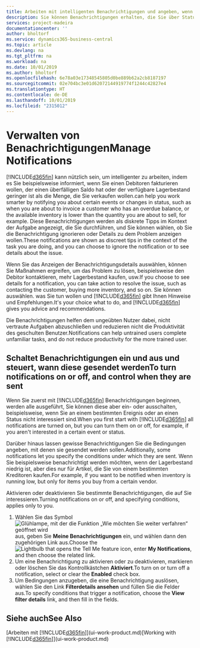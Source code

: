 ```yaml
---
title: Arbeiten mit intelligenten Benachrichtigungen und angeben, wenn Sie sie sehen | Microsoft Docs
description: Sie können Benachrichtigungen erhalten, die Sie über Statusänderungen oder Ereignissen, beispielsweise, ein überfälliger Saldo oder ein Logistik Basis informieren.
services: project-madeira
documentationcenter: ''
author: bholtorf
ms.service: dynamics365-business-central
ms.topic: article
ms.devlang: na
ms.tgt_pltfrm: na
ms.workload: na
ms.date: 10/01/2019
ms.author: bholtorf
ms.openlocfilehash: 6e78a03e17348545805d0be889b62a2cb8187197
ms.sourcegitcommit: 02e704bc3e01d62072144919774f1244c42827e4
ms.translationtype: HT
ms.contentlocale: de-DE
ms.lasthandoff: 10/01/2019
ms.locfileid: "2315012"
---
```

# <a name="manage-notifications"></a><span data-ttu-id="d3712-103">Verwalten von Benachrichtigungen</span><span class="sxs-lookup"><span data-stu-id="d3712-103">Manage Notifications</span></span>
[!INCLUDE[d365fin](includes/d365fin_md.md)] <span data-ttu-id="d3712-104">kann nützlich sein, um intelligenter zu arbeiten, indem es Sie beispielsweise informiert, wenn Sie einen Debitoren fakturieren wollen, der einen überfälligen Saldo hat oder der verfügbare Lagerbestand geringer ist als die Menge, die Sie verkaufen wollen.</span><span class="sxs-lookup"><span data-stu-id="d3712-104">can help you work smarter by notifying you about certain events or changes in status, such as when you are about to invoice a customer who has an overdue balance, or the available inventory is lower than the quantity you are about to sell, for example.</span></span> <span data-ttu-id="d3712-105">Diese Benachrichtigungen werden als diskrete Tipps im Kontext der Aufgabe angezeigt, die Sie durchführen, und Sie können wählen, ob Sie die Benachrichtigung ignorieren oder Details zu dem Problem anzeigen wollen.</span><span class="sxs-lookup"><span data-stu-id="d3712-105">These notifications are shown as discreet tips in the context of the task you are doing, and you can choose to ignore the notification or to see details about the issue.</span></span>  

<span data-ttu-id="d3712-106">Wenn Sie das Anzeigen der Benachrichtigungsdetails auswählen, können Sie Maßnahmen ergreifen, um das Problem zu lösen, beispielsweise den Debitor kontaktieren, mehr Lagerbestand kaufen, usw.</span><span class="sxs-lookup"><span data-stu-id="d3712-106">If you choose to see details for a notification, you can take action to resolve the issue, such as contacting the customer, buying more inventory, and so on.</span></span> <span data-ttu-id="d3712-107">Sie können auswählen. was Sie tun wollen und [!INCLUDE[d365fin](includes/d365fin_md.md)] gibt Ihnen Hinweise und Empfehlungen.</span><span class="sxs-lookup"><span data-stu-id="d3712-107">It's your choice what to do, and [!INCLUDE[d365fin](includes/d365fin_md.md)] gives you advice and recommendations.</span></span>  

<span data-ttu-id="d3712-108">Die Benachrichtigungen helfen dem ungeübten Nutzer dabei, nicht vertraute Aufgaben abzuschließen und reduzieren nicht die Produktivität des geschulten Benutzer.</span><span class="sxs-lookup"><span data-stu-id="d3712-108">Notifications can help untrained users complete unfamiliar tasks, and do not reduce productivity for the more trained user.</span></span>  

## <a name="to-turn-notifications-on-or-off-and-control-when-they-are-sent"></a><span data-ttu-id="d3712-109">Schaltet Benachrichtigungen ein und aus und steuert, wann diese gesendet werden</span><span class="sxs-lookup"><span data-stu-id="d3712-109">To turn notifications on or off, and control when they are sent</span></span>
<span data-ttu-id="d3712-110">Wenn Sie zuerst mit [!INCLUDE[d365fin](includes/d365fin_md.md)] Benachrichtigungen beginnen, werden alle ausgeführt, Sie können diese aber ein- oder ausschalten, beispielsweise, wenn Sie an einem bestimmten Ereignis oder an einen Status nicht interessiert sind.</span><span class="sxs-lookup"><span data-stu-id="d3712-110">When you first start with [!INCLUDE[d365fin](includes/d365fin_md.md)] all notifications are turned on, but you can turn them on or off, for example, if you aren't interested in a certain event or status.</span></span>  

<span data-ttu-id="d3712-111">Darüber hinaus lassen gewisse Benachrichtigungen Sie die Bedingungen angeben, mit denen sie gesendet werden sollen.</span><span class="sxs-lookup"><span data-stu-id="d3712-111">Additionally, some notifications let you specify the conditions under which they are sent.</span></span> <span data-ttu-id="d3712-112">Wenn Sie beispielsweise benachrichtigt werden möchten, wenn der Lagerbestand niedrig ist, aber dies nur für Artikel, die Sie von einem bestimmten Kreditoren kaufen.</span><span class="sxs-lookup"><span data-stu-id="d3712-112">For example, if you want to be notified when inventory is running low, but only for items you buy from a certain vendor.</span></span>  

<span data-ttu-id="d3712-113">Aktivieren oder deaktivieren Sie bestimmte Benachrichtigungen, die auf Sie interessieren.</span><span class="sxs-lookup"><span data-stu-id="d3712-113">Turning notifications on or off, and specifying conditions, applies only to you.</span></span>  

1. <span data-ttu-id="d3712-114">Wählen Sie das Symbol ![Glühlampe, mit der die Funktion „Wie möchten Sie weiter verfahren“ geöffnet wird](media/ui-search/search_small.png "Wie möchten Sie weiter verfahren?") aus, geben Sie **Meine Benachrichtigungen** ein, und wählen dann den zugehörigen Link aus.</span><span class="sxs-lookup"><span data-stu-id="d3712-114">Choose the ![Lightbulb that opens the Tell Me feature](media/ui-search/search_small.png "Tell me what you want to do") icon, enter **My Notifications**, and then choose the related link.</span></span>
2. <span data-ttu-id="d3712-115">Um eine Benachrichtigung zu aktivieren oder zu deaktivieren, markieren oder löschen Sie das Kontrollkästchen **Aktiviert**.</span><span class="sxs-lookup"><span data-stu-id="d3712-115">To turn on or turn off a notification, select or clear the **Enabled** check box.</span></span>
3. <span data-ttu-id="d3712-116">Um Bedingungen anzugeben, die eine Benachrichtigung auslösen, wählen Sie den Link **Filterdetails ansehen** und füllen Sie die Felder aus.</span><span class="sxs-lookup"><span data-stu-id="d3712-116">To specify conditions that trigger a notification, choose the **View filter details** link, and then fill in the fields.</span></span>  

## <a name="see-also"></a><span data-ttu-id="d3712-117">Siehe auch</span><span class="sxs-lookup"><span data-stu-id="d3712-117">See Also</span></span>
<span data-ttu-id="d3712-118">[Arbeiten mit [!INCLUDE[d365fin](includes/d365fin_md.md)]](ui-work-product.md)</span><span class="sxs-lookup"><span data-stu-id="d3712-118">[Working with [!INCLUDE[d365fin](includes/d365fin_md.md)]](ui-work-product.md)</span></span>
